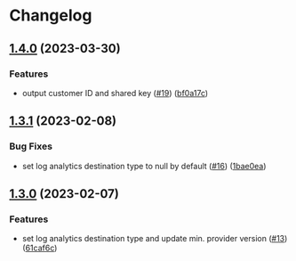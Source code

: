 # Changelog

## [1.4.0](https://github.com/equinor/terraform-azurerm-log-analytics/compare/v1.3.1...v1.4.0) (2023-03-30)


### Features

* output customer ID and shared key ([#19](https://github.com/equinor/terraform-azurerm-log-analytics/issues/19)) ([bf0a17c](https://github.com/equinor/terraform-azurerm-log-analytics/commit/bf0a17cf1593798382cf187640295d826e10a2fb))

## [1.3.1](https://github.com/equinor/terraform-azurerm-log-analytics/compare/v1.3.0...v1.3.1) (2023-02-08)


### Bug Fixes

* set log analytics destination type to null by default ([#16](https://github.com/equinor/terraform-azurerm-log-analytics/issues/16)) ([1bae0ea](https://github.com/equinor/terraform-azurerm-log-analytics/commit/1bae0eabbb9ea0cf7d7c580713c3d692d5cb7222))

## [1.3.0](https://github.com/equinor/terraform-azurerm-log-analytics/compare/v1.2.0...v1.3.0) (2023-02-07)


### Features

* set log analytics destination type and update min. provider version ([#13](https://github.com/equinor/terraform-azurerm-log-analytics/issues/13)) ([61caf6c](https://github.com/equinor/terraform-azurerm-log-analytics/commit/61caf6c605e8a0d8e1087908953d595b248fe786))
